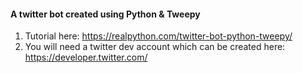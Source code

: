 #### A twitter bot created using Python & Tweepy

1. Tutorial here: https://realpython.com/twitter-bot-python-tweepy/ 
2. You will need a twitter dev account which can be created here: https://developer.twitter.com/
